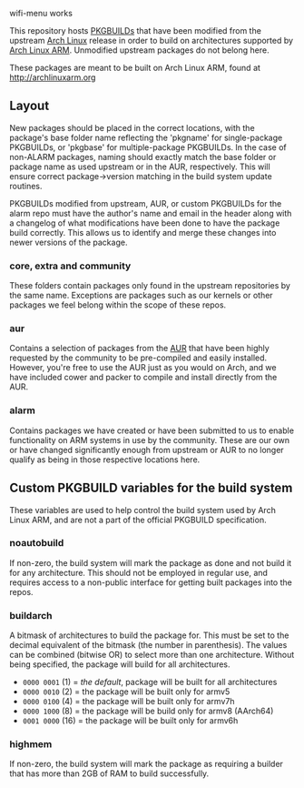 wifi-menu works

This repository hosts
[PKGBUILDs](https://wiki.archlinux.org/index.php/PKGBUILD) that have been
modified from the upstream [Arch Linux](http://archlinux.org) release in order
to build on architectures supported by [Arch Linux
ARM](http://archlinuxarm.org).  Unmodified upstream packages do not belong
here.

These packages are meant to be built on Arch Linux ARM, found at
http://archlinuxarm.org


## Layout
New packages should be placed in the correct locations, with the package's base
folder name reflecting the 'pkgname' for single-package PKGBUILDs, or 'pkgbase'
for multiple-package PKGBUILDs.  In the case of non-ALARM packages, naming
should exactly match the base folder or package name as used upstream or in the
AUR, respectively.  This will ensure correct package->version matching in the
build system update routines.

PKGBUILDs modified from upstream, AUR, or custom PKGBUILDs for the alarm repo
must have the author's name and email in the header along with a changelog of
what modifications have been done to have the package build correctly.  This
allows us to identify and merge these changes into newer versions of the
package.

### core, extra and community
These folders contain packages only found in the upstream repositories by the
same name.  Exceptions are packages such as our kernels or other packages we
feel belong within the scope of these repos.

### aur
Contains a selection of packages from the [AUR](https://aur.archlinux.org/
"Arch User Repository") that have been highly requested by the community to be
pre-compiled and easily installed.  However, you're free to use the AUR just as
you would on Arch, and we have included cower and packer to compile and install
directly from the AUR.

### alarm
Contains packages we have created or have been submitted to us to enable
functionality on ARM systems in use by the community.  These are our own or
have changed significantly enough from upstream or AUR to no longer qualify as
being in those respective locations here.


## Custom PKGBUILD variables for the build system
These variables are used to help control the build system used by Arch Linux
ARM, and are not a part of the official PKGBUILD specification.

### noautobuild
If non-zero, the build system will mark the package as done and not build it
for any architecture. This should not be employed in regular use, and requires
access to a non-public interface for getting built packages into the repos.

### buildarch
A bitmask of architectures to build the package for.  This must be set to the
decimal equivalent of the bitmask (the number in parenthesis). The values can
be combined (bitwise OR) to select more than one architecture. Without being
specified, the package will build for all architectures.

* `0000 0001` (1) = *the default*, package will be built for all architectures
* `0000 0010` (2) = the package will be built only for armv5
* `0000 0100` (4) = the package will be built only for armv7h
* `0000 1000` (8) = the package will be build only for armv8 (AArch64)
* `0001 0000` (16) = the package will be built only for armv6h

### highmem
If non-zero, the build system will mark the package as requiring a builder that
has more than 2GB of RAM to build successfully.
